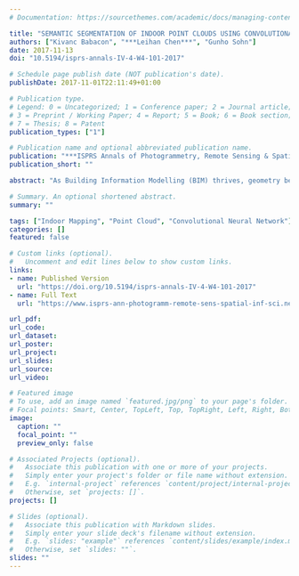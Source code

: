```yaml
---
# Documentation: https://sourcethemes.com/academic/docs/managing-content/

title: "SEMANTIC SEGMENTATION OF INDOOR POINT CLOUDS USING CONVOLUTIONAL NEURAL NETWORK"
authors: ["Kivanc Babacon", "***Leihan Chen***", "Gunho Sohn"]
date: 2017-11-13
doi: "10.5194/isprs-annals-IV-4-W4-101-2017"

# Schedule page publish date (NOT publication's date).
publishDate: 2017-11-01T22:11:49+01:00

# Publication type.
# Legend: 0 = Uncategorized; 1 = Conference paper; 2 = Journal article;
# 3 = Preprint / Working Paper; 4 = Report; 5 = Book; 6 = Book section;
# 7 = Thesis; 8 = Patent
publication_types: ["1"]

# Publication name and optional abbreviated publication name.
publication: "***ISPRS Annals of Photogrammetry, Remote Sensing & Spatial Information Sciences***, 4., pp. 101-108"
publication_short: ""

abstract: "As Building Information Modelling (BIM) thrives, geometry becomes no longer sufficient; an ever increasing variety of semantic information is needed to express an indoor model adequately. On the other hand, for the existing buildings, automatically generating semantically enriched BIM from point cloud data is in its infancy. The previous research to enhance the semantic content rely on frameworks in which some specific rules and/or features that are hand coded by specialists. These methods immanently lack generalization and easily break in different circumstances. On this account, a generalized framework is urgently needed to automatically and accurately generate semantic information. Therefore we propose to employ deep learning techniques for the semantic segmentation of point clouds into meaningful parts. More specifically, we build a volumetric data representation in order to efficiently generate the high number of training samples needed to initiate a convolutional neural network architecture. The feedforward propagation is used in such a way to perform the classification in voxel level for achieving semantic segmentation. The method is tested both for a mobile laser scanner point cloud, and a larger scale synthetically generated data. We also demonstrate a case study, in which our method can be effectively used to leverage the extraction of planar surfaces in challenging cluttered indoor environments."

# Summary. An optional shortened abstract.
summary: ""

tags: ["Indoor Mapping", "Point Cloud", "Convolutional Neural Network"]
categories: []
featured: false

# Custom links (optional).
#   Uncomment and edit lines below to show custom links.
links:
- name: Published Version
  url: "https://doi.org/10.5194/isprs-annals-IV-4-W4-101-2017"
- name: Full Text
  url: "https://www.isprs-ann-photogramm-remote-sens-spatial-inf-sci.net/IV-4-W4/101/2017/isprs-annals-IV-4-W4-101-2017.pdf"

url_pdf:
url_code:
url_dataset:
url_poster:
url_project:
url_slides:
url_source:
url_video:

# Featured image
# To use, add an image named `featured.jpg/png` to your page's folder.
# Focal points: Smart, Center, TopLeft, Top, TopRight, Left, Right, BottomLeft, Bottom, BottomRight.
image:
  caption: ""
  focal_point: ""
  preview_only: false

# Associated Projects (optional).
#   Associate this publication with one or more of your projects.
#   Simply enter your project's folder or file name without extension.
#   E.g. `internal-project` references `content/project/internal-project/index.md`.
#   Otherwise, set `projects: []`.
projects: []

# Slides (optional).
#   Associate this publication with Markdown slides.
#   Simply enter your slide deck's filename without extension.
#   E.g. `slides: "example"` references `content/slides/example/index.md`.
#   Otherwise, set `slides: ""`.
slides: ""
---
```

